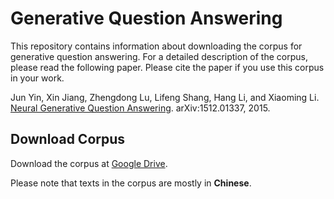# Generative Question Answering

This repository contains information about downloading the corpus for generative question answering. For a detailed description of the corpus, please read the following paper. Please cite the paper if you use this corpus in your work.

Jun Yin, Xin Jiang, Zhengdong Lu, Lifeng Shang, Hang Li, and Xiaoming Li. [Neural Generative Question Answering](http://arxiv.org/abs/1512.01337). arXiv:1512.01337, 2015.

## Download Corpus
Download the corpus at [Google Drive](https://drive.google.com/file/d/1ZE8RoNVu56Re1teb6t0lDgUO9fdDZVCg/view?usp=sharing).

Please note that texts in the corpus are mostly in **Chinese**. 
